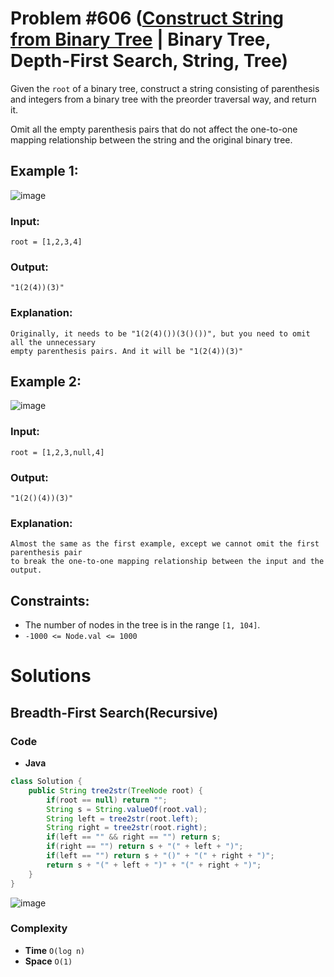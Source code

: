 # Problem #606 ([Construct String from Binary Tree](https://leetcode.com/problems/construct-string-from-binary-tree/) | Binary Tree, Depth-First Search, String, Tree)

Given the `root` of a binary tree, construct a string consisting of parenthesis and integers from a binary tree with the preorder traversal way, and return it.

Omit all the empty parenthesis pairs that do not affect the one-to-one mapping relationship between the string and the original binary tree.

## Example 1:
![image](https://user-images.githubusercontent.com/89616705/188799689-fcafcbca-2df7-49f1-8180-ea19bc33a455.png)
### Input:

    root = [1,2,3,4]

### Output:

    "1(2(4))(3)"

### Explanation:

    Originally, it needs to be "1(2(4)())(3()())", but you need to omit all the unnecessary
    empty parenthesis pairs. And it will be "1(2(4))(3)"

## Example 2:
![image](https://user-images.githubusercontent.com/89616705/188799923-1c6379b1-cd03-4cac-8f93-4199969dd510.png)

### Input:

    root = [1,2,3,null,4]

### Output:

    "1(2()(4))(3)"

### Explanation:

    Almost the same as the first example, except we cannot omit the first parenthesis pair
    to break the one-to-one mapping relationship between the input and the output.

## Constraints:
- The number of nodes in the tree is in the range `[1, 104]`.
- `-1000 <= Node.val <= 1000`

# Solutions

## Breadth-First Search(Recursive)

### Code

- **Java**
```java
class Solution {
    public String tree2str(TreeNode root) {
        if(root == null) return "";
        String s = String.valueOf(root.val);
        String left = tree2str(root.left);
        String right = tree2str(root.right);
        if(left == "" && right == "") return s;
        if(right == "") return s + "(" + left + ")";
        if(left == "") return s + "()" + "(" + right + ")";
        return s + "(" + left + ")" + "(" + right + ")";
    }
}
```
![image](https://user-images.githubusercontent.com/89616705/188801332-28829bae-e3f3-42e3-8d90-aac2696abad3.png)

### Complexity
- **Time** `O(log n)`
- **Space** `O(1)`
